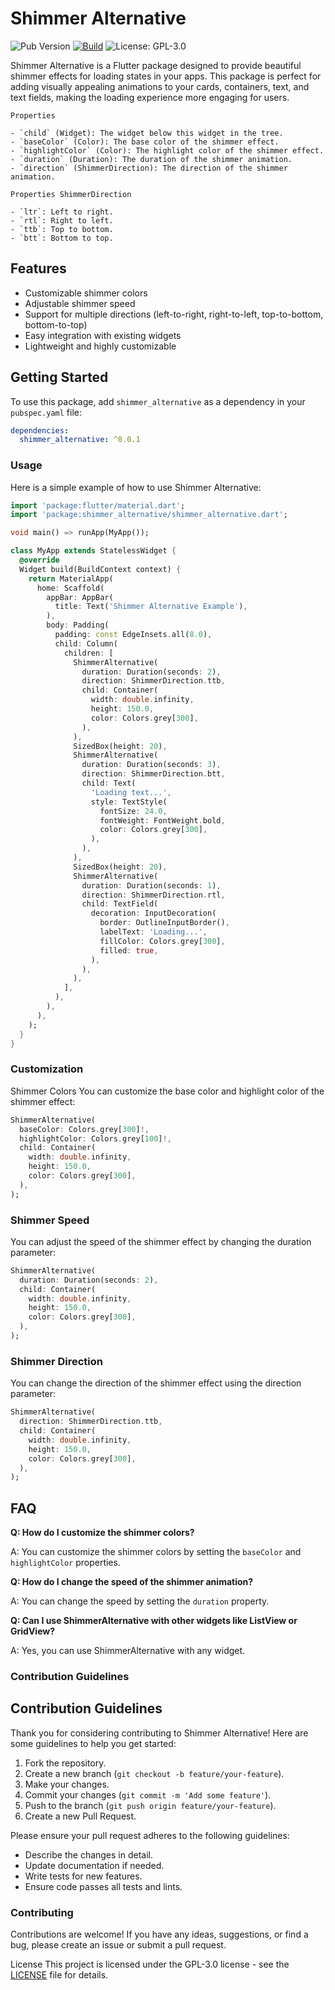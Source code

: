 # Shimmer Alternative
![Pub Version](https://img.shields.io/pub/v/shimmer_alternative)
[![Build](https://github.com/protheeuz/shimmer-alternative/actions/workflows/build.yml/badge.svg)](https://github.com/protheeuz/shimmer-alternative/actions/workflows/build.yml)
![License: GPL-3.0](https://img.shields.io/badge/License-GPL--3.0-blue.svg)

Shimmer Alternative is a Flutter package designed to provide beautiful shimmer effects for loading states in your apps. This package is perfect for adding visually appealing animations to your cards, containers, text, and text fields, making the loading experience more engaging for users.

```
Properties

- `child` (Widget): The widget below this widget in the tree.
- `baseColor` (Color): The base color of the shimmer effect.
- `highlightColor` (Color): The highlight color of the shimmer effect.
- `duration` (Duration): The duration of the shimmer animation.
- `direction` (ShimmerDirection): The direction of the shimmer animation.

Properties ShimmerDirection

- `ltr`: Left to right.
- `rtl`: Right to left.
- `ttb`: Top to bottom.
- `btt`: Bottom to top.
```
## Features

- Customizable shimmer colors
- Adjustable shimmer speed
- Support for multiple directions (left-to-right, right-to-left, top-to-bottom, bottom-to-top)
- Easy integration with existing widgets
- Lightweight and highly customizable

## Getting Started

To use this package, add `shimmer_alternative` as a dependency in your `pubspec.yaml` file:

```yaml
dependencies:
  shimmer_alternative: ^0.0.1
```

### Usage
Here is a simple example of how to use Shimmer Alternative:

```dart
import 'package:flutter/material.dart';
import 'package:shimmer_alternative/shimmer_alternative.dart';

void main() => runApp(MyApp());

class MyApp extends StatelessWidget {
  @override
  Widget build(BuildContext context) {
    return MaterialApp(
      home: Scaffold(
        appBar: AppBar(
          title: Text('Shimmer Alternative Example'),
        ),
        body: Padding(
          padding: const EdgeInsets.all(8.0),
          child: Column(
            children: [
              ShimmerAlternative(
                duration: Duration(seconds: 2),
                direction: ShimmerDirection.ttb,
                child: Container(
                  width: double.infinity,
                  height: 150.0,
                  color: Colors.grey[300],
                ),
              ),
              SizedBox(height: 20),
              ShimmerAlternative(
                duration: Duration(seconds: 3),
                direction: ShimmerDirection.btt,
                child: Text(
                  'Loading text...',
                  style: TextStyle(
                    fontSize: 24.0,
                    fontWeight: FontWeight.bold,
                    color: Colors.grey[300],
                  ),
                ),
              ),
              SizedBox(height: 20),
              ShimmerAlternative(
                duration: Duration(seconds: 1),
                direction: ShimmerDirection.rtl,
                child: TextField(
                  decoration: InputDecoration(
                    border: OutlineInputBorder(),
                    labelText: 'Loading...',
                    fillColor: Colors.grey[300],
                    filled: true,
                  ),
                ),
              ),
            ],
          ),
        ),
      ),
    );
  }
}
```
### Customization
Shimmer Colors
You can customize the base color and highlight color of the shimmer effect:

```dart
ShimmerAlternative(
  baseColor: Colors.grey[300]!,
  highlightColor: Colors.grey[100]!,
  child: Container(
    width: double.infinity,
    height: 150.0,
    color: Colors.grey[300],
  ),
);
```

### Shimmer Speed
You can adjust the speed of the shimmer effect by changing the duration parameter:

```dart
ShimmerAlternative(
  duration: Duration(seconds: 2),
  child: Container(
    width: double.infinity,
    height: 150.0,
    color: Colors.grey[300],
  ),
);
```

### Shimmer Direction
You can change the direction of the shimmer effect using the direction parameter:

```dart
ShimmerAlternative(
  direction: ShimmerDirection.ttb,
  child: Container(
    width: double.infinity,
    height: 150.0,
    color: Colors.grey[300],
  ),
);
```

## FAQ

**Q: How do I customize the shimmer colors?**

A: You can customize the shimmer colors by setting the `baseColor` and `highlightColor` properties.

**Q: How do I change the speed of the shimmer animation?**

A: You can change the speed by setting the `duration` property.

**Q: Can I use ShimmerAlternative with other widgets like ListView or GridView?**

A: Yes, you can use ShimmerAlternative with any widget.


### Contribution Guidelines
## Contribution Guidelines

Thank you for considering contributing to Shimmer Alternative! Here are some guidelines to help you get started:

1. Fork the repository.
2. Create a new branch (`git checkout -b feature/your-feature`).
3. Make your changes.
4. Commit your changes (`git commit -m 'Add some feature'`).
5. Push to the branch (`git push origin feature/your-feature`).
6. Create a new Pull Request.

Please ensure your pull request adheres to the following guidelines:
- Describe the changes in detail.
- Update documentation if needed.
- Write tests for new features.
- Ensure code passes all tests and lints.

### Contributing
Contributions are welcome! If you have any ideas, suggestions, or find a bug, please create an issue or submit a pull request.

License
This project is licensed under the GPL-3.0 license - see the [LICENSE](https://github.com/protheeuz/shimmer-alternative?tab=GPL-3.0-1-ov-file#GPL-3.0-1-ov-file) file for details.